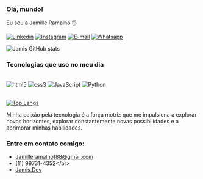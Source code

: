 ### Olá, mundo!
Eu sou a Jamille Ramalho 🖐️


[![Linkedin](https://img.shields.io/badge/LinkedIn-0077B5?style=for-the-badge&logo=linkedin&logoColor=white)](https://www.linkedin.com/in/jamille-ramalho-29b2b1224/)
[![Instagram](https://img.shields.io/badge/Instagram-E4405F?style=for-the-badge&logo=instagram&logoColor=white)](https://www.instagram.com/jamis.dev?igsh=NG1sMnljNjI5ZTQw&utm_source=qr)
[![E-mail](https://img.shields.io/badge/Gmail-D14836?style=for-the-badge&logo=gmail&logoColor=white)](https://mail.google.com/mail/u/0/?tab=rm&ogbl#inbox?compose=CllgCJqVPGLjCXlqSSmMMVzKkssdrGgvVFvTRvNhVBvJSKtwkxZKrVtCPzCGNzlZBVhfDTsRvFg)
[![Whatsapp](https://img.shields.io/badge/WhatsApp-25D366?style=for-the-badge&logo=whatsapp&logoColor=white)]([https://w.app/JamilleRamalho](https://api.whatsapp.com/send/?phone=5511997314952&text&type=phone_number&app_absent=0))


![Jamis GitHub stats](https://github-readme-stats.vercel.app/api?username=JamiisDev&show_icons=true&theme=radical)



### Tecnologias que uso no meu dia

<div style= "display: inline_block"></br>
    <img aling="center" alt="html5" src="https://img.shields.io/badge/HTML5-E34F26?style=for-the-badge&logo=html5&logoColor=white" />
    <img aling="center" alt="css3" src="https://img.shields.io/badge/CSS3-1572B6?style=for-the-badge&logo=css3&logoColor=white" />
    <img aling="center" alt="JavaScript" src="https://img.shields.io/badge/JavaScript-323330?style=for-the-badge&logo=javascript&logoColor=F7DF1E" />
    <img aling="center" alt="Python" src="https://img.shields.io/badge/Python-14354C?style=for-the-badge&logo=python&logoColor=white" />

</div></br>

[![Top Langs](https://github-readme-stats.vercel.app/api/top-langs/?username=JamiisDev)](https://github.com/anuraghazra/github-readme-stats)</br>

Minha paixão pela tecnologia é a força motriz que me impulsiona a explorar novos horizontes, explorar constantemente novas possibilidades e a aprimorar minhas habilidades.

### Entre em contato comigo:

- [Jamilleramalho188@gmail.com](https://mail.google.com/mail/u/0/?tab=rm&ogbl#inbox?compose=CllgCJqVPGLjCXlqSSmMMVzKkssdrGgvVFvTRvNhVBvJSKtwkxZKrVtCPzCGNzlZBVhfDTsRvFg)</br>
- [(11) 99731-4352]([https://w.app/JamilleRamalho](https://api.whatsapp.com/send/?phone=5511997314952&text&type=phone_number&app_absent=0))</br>
- [Jamis.Dev](https://www.instagram.com/jamis.dev?igsh=NG1sMnljNjI5ZTQw&utm_source=qr)</br>
